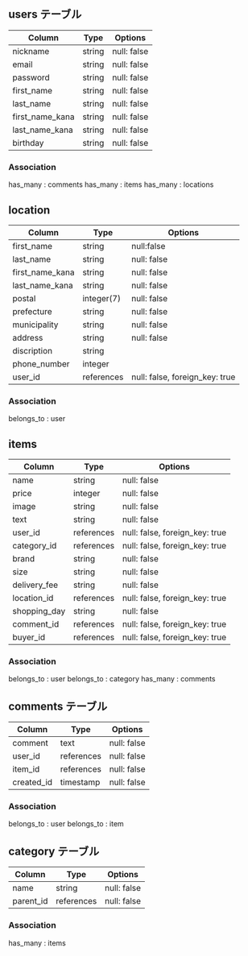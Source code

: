 ## users テーブル

| Column         | Type   | Options     |
| -------------- | ------ | ----------- |
| nickname       | string | null: false |
| email          | string | null: false |
| password       | string | null: false |
| first_name     | string | null: false |
| last_name      | string | null: false |
| first_name_kana| string | null: false |
| last_name_kana | string | null: false |
| birthday       | string | null: false |

### Association

has_many : comments
has_many : items
has_many : locations

## location

| Column         | Type       | Options                        |
| -------------- | ---------- | ------------------------------ |
| first_name     | string     | null:false                     |
| last_name      | string     | null: false                    |
| first_name_kana| string     | null: false                    |
| last_name_kana | string     | null: false                    |
| postal         | integer(7) | null: false                    |
| prefecture     | string     | null: false                    |
| municipality   | string     | null: false                    |
| address        | string     | null: false                    |
| discription    | string     |
| phone_number   | integer    |
| user_id        | references | null: false, foreign_key: true |

### Association

belongs_to : user

## items

| Column       | Type       | Options                        |
| ------------ | ---------- | ------------------------------ |
| name         | string     | null: false                    |
| price        | integer    | null: false                    |
| image        | string     | null: false                    |
| text         | string     | null: false                    |
| user_id      | references | null: false, foreign_key: true |
| category_id  | references | null: false, foreign_key: true |
| brand        | string     | null: false                    |
| size         | string     | null: false                    |
| delivery_fee | string     | null: false                    |
| location_id  | references | null: false, foreign_key: true |
| shopping_day | string     | null: false                    |
| comment_id   | references | null: false, foreign_key: true |
| buyer_id     | references | null: false, foreign_key: true |

### Association

belongs_to : user
belongs_to : category
has_many : comments

## comments テーブル

| Column     | Type       | Options     |
| ---------- | ---------- | ----------- |
| comment    | text       | null: false |
| user_id    | references | null: false |
| item_id    | references | null: false |
| created_id | timestamp  | null: false |

### Association

belongs_to : user
belongs_to : item

## category テーブル

| Column    | Type       | Options     |
| --------- | ---------- | ----------- |
| name      | string     | null: false |
| parent_id | references | null: false |

### Association

has_many : items
